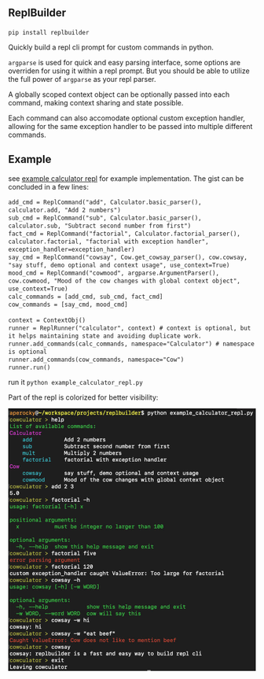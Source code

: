 ## ReplBuilder

`pip install replbuilder`

Quickly build a repl cli prompt for custom commands in python.

`argparse` is used for quick and easy parsing interface, some options are overriden for using it within a repl prompt. But you should be able to utilize the full power of `argparse` as your repl parser.

A globally scoped context object can be optionally passed into each command, making context sharing and state possible.

Each command can also accomodate optional custom exception handler, allowing for the same exception handler to be passed into multiple different commands.

## Example

see [example calculator repl](example_calculator_repl.py) for example implementation. The gist can be concluded in a few lines:

```
add_cmd = ReplCommand("add", Calculator.basic_parser(), calculator.add, "Add 2 numbers")
sub_cmd = ReplCommand("sub", Calculator.basic_parser(), calculator.sub, "Subtract second number from first")
fact_cmd = ReplCommand("factorial", Calculator.factorial_parser(), calculator.factorial, "factorial with exception handler", exception_handler=exception_handler)
say_cmd = ReplCommand("cowsay", Cow.get_cowsay_parser(), cow.cowsay, "say stuff, demo optional and context usage", use_context=True)
mood_cmd = ReplCommand("cowmood", argparse.ArgumentParser(), cow.cowmood, "Mood of the cow changes with global context object", use_context=True)
calc_commands = [add_cmd, sub_cmd, fact_cmd]
cow_commands = [say_cmd, mood_cmd]

context = ContextObj()
runner = ReplRunner("calculator", context) # context is optional, but it helps maintaining state and avoiding duplicate work.
runner.add_commands(calc_commands, namespace="Calculator") # namespace is optional
runner.add_commands(cow_commands, namespace="Cow")
runner.run()
```

run it `python example_calculator_repl.py`

Part of the repl is colorized for better visibility:

![example repl run](demo.jpg)
